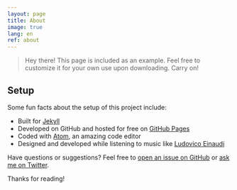 ```yaml
---
layout: page
title: About
image: true
lang: en
ref: about
---
```


> Hey there! This page is included as an example. Feel free to customize it for your own use upon downloading. Carry on!

## Setup

Some fun facts about the setup of this project include:

- Built for [Jekyll](http://jekyllrb.com)
- Developed on GitHub and hosted for free on [GitHub Pages](https://pages.github.com)
- Coded with [Atom](https://atom.io), an amazing code editor
- Designed and developed while listening to music like [Ludovico Einaudi](https://open.spotify.com/track/6sVuwzZ4MPsviUE8wfw2n1)

Have questions or suggestions? Feel free to [open an issue on GitHub](https://github.com/madebyconnor/change/issues/new) or [ask me on Twitter](https://twitter.com/connor_baer).

Thanks for reading!
